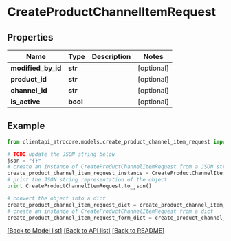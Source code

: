 # CreateProductChannelItemRequest


## Properties
Name | Type | Description | Notes
------------ | ------------- | ------------- | -------------
**modified_by_id** | **str** |  | [optional] 
**product_id** | **str** |  | [optional] 
**channel_id** | **str** |  | [optional] 
**is_active** | **bool** |  | [optional] 

## Example

```python
from clientapi_atrocore.models.create_product_channel_item_request import CreateProductChannelItemRequest

# TODO update the JSON string below
json = "{}"
# create an instance of CreateProductChannelItemRequest from a JSON string
create_product_channel_item_request_instance = CreateProductChannelItemRequest.from_json(json)
# print the JSON string representation of the object
print CreateProductChannelItemRequest.to_json()

# convert the object into a dict
create_product_channel_item_request_dict = create_product_channel_item_request_instance.to_dict()
# create an instance of CreateProductChannelItemRequest from a dict
create_product_channel_item_request_form_dict = create_product_channel_item_request.from_dict(create_product_channel_item_request_dict)
```
[[Back to Model list]](../README.md#documentation-for-models) [[Back to API list]](../README.md#documentation-for-api-endpoints) [[Back to README]](../README.md)


